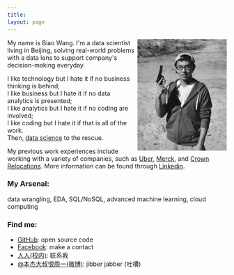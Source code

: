 ```yaml
---
title: 
layout: page
---
```

<img src="media/img/gunshooting.jpg" width="205" height="256" align="right">
My name is Biao Wang. I'm a data scientist living in Beijing, solving real-world problems with a data lens to support company's decision-making everyday.
   
I like technology but I hate it if no business thinking is behind;  
I like business but I hate it if no data analytics is presented;  
I like analytics but I hate it if no coding are involved;  
I like coding but I hate it if that is all of the work.  
Then, [data science](http://en.wikipedia.org/wiki/Data_science) to the rescue. 

My previous work experiences include working with a variety of companies, such as 
[Uber](http://www.uber.com),
[Merck](http://www.merck.com/mrl/), and
[Crown Relocations](http://www.crownrelo.com/).
More information can be found through [Linkedin](www.linkedin.com/in/evilbiao/).

### My Arsenal:  
data wrangling, EDA, SQL/NoSQL, advanced machine learning, cloud computing

### Find me:

-  [GitHub](https://github.com/wvngbvao483): open source code  
-  [Facebook](https://www.facebook.com/evilbiao): make a contact 
-  [人人(校内)](http://www.renren.com/229737688): 联系我 
-  [@本杰大叔恨周一(微博)](http://weibo.com/234140960): jibber jabber (吐槽)  